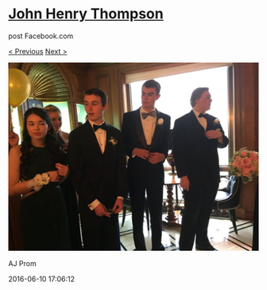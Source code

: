 # [John Henry Thompson](../README.md)
post Facebook.com

[< Previous](2016-06-10-4.md) [Next >](2016-06-10-6.md)

[![](../media/2016-06-10/AJ-Prom-3.jpg)](../README.md)

AJ Prom

2016-06-10 17:06:12